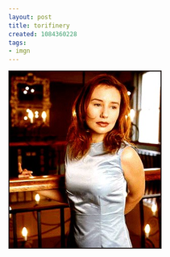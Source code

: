 ```yaml
---
layout: post
title: torifinery
created: 1084360228
tags:
- imgn
---
```


<img src="/image/images/torifinery-609.jpg"/>

